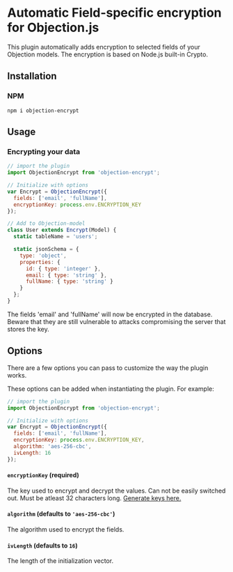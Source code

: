 # Automatic Field-specific encryption for Objection.js

This plugin automatically adds encryption to selected fields of your Objection models. The encryption is based on Node.js built-in Crypto.

## Installation

### NPM

`npm i objection-encrypt`

## Usage

### Encrypting your data

```js
// import the plugin
import ObjectionEncrypt from 'objection-encrypt';

// Initialize with options
var Encrypt = ObjectionEncrypt({
  fields: ['email', 'fullName'],
  encryptionKey: process.env.ENCRYPTION_KEY
});

// Add to Objection-model
class User extends Encrypt(Model) {
  static tableName = 'users';

  static jsonSchema = {
    type: 'object',
    properties: {
      id: { type: 'integer' },
      email: { type: 'string' },
      fullName: { type: 'string' }
    }
  };
}
```

The fields 'email' and 'fullName' will now be encrypted in the database. Beware that they are still vulnerable to attacks compromising the server that stores the key.

## Options

There are a few options you can pass to customize the way the plugin works.

These options can be added when instantiating the plugin. For example:

```js
// import the plugin
import ObjectionEncrypt from 'objection-encrypt';

// Initialize with options
var Encrypt = ObjectionEncrypt({
  fields: ['email', 'fullName'],
  encryptionKey: process.env.ENCRYPTION_KEY,
  algorithm: 'aes-256-cbc',
  ivLength: 16
});
```
#### `encryptionKey` (required)

The key used to encrypt and decrypt the values. Can not be easily switched out. Must be atleast 32 characters long. [Generate keys here.](http://www.unit-conversion.info/texttools/random-string-generator/)

#### `algorithm` (defaults to `'aes-256-cbc'`)

The algorithm used to encrypt the fields.

#### `ivLength` (defaults to `16`)

The length of the initialization vector.
